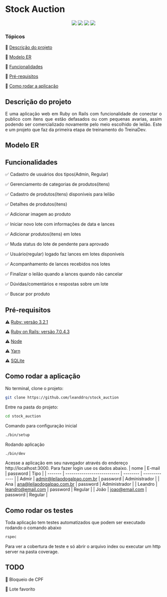 # Stock Auction

<p align="center">
  <img src="http://img.shields.io/static/v1?label=Ruby&message=3.2.1&color=red&style=for-the-badge&logo=ruby"/>
  <img src="http://img.shields.io/static/v1?label=Ruby%20On%20Rails%20&message=7.0.4.3&color=red&style=for-the-badge&logo=ruby"/>
  <img src="http://img.shields.io/static/v1?label=TESTES&message=%3E100&color=GREEN&style=for-the-badge"/>
	<img src="http://img.shields.io/static/v1?label=STATUS&message=EM%20DESENVOLVIMENTO&color=RED&style=for-the-badge"/>
</p>

### Tópicos

:diamond_shape_with_a_dot_inside: [Descrição do projeto](#descrição-do-projeto)

:diamond_shape_with_a_dot_inside: [Modelo ER](#modelo-er)

:diamond_shape_with_a_dot_inside: [Funcionalidades](#funcionalidades)

:diamond_shape_with_a_dot_inside: [Pré-requisitos](#pré-requisitos)

:diamond_shape_with_a_dot_inside: [Como rodar a aplicação](#como-rodar-a-aplicação)

## Descrição do projeto

<p align="justify">
  E uma aplicação web em Ruby on Rails com funcionalidade de conectar o publico com itens que estão defasados ou com pequenas avarias, assim podendo ser comercializado novamente pelo meio escolhido de leilão. Este e um projeto que faz da primeira etapa de treinamento do TreinaDev.
</p>

## Modelo ER
## Funcionalidades

:white_check_mark: Cadastro de usuários dos tipos(Admin, Regular)

:white_check_mark: Gerenciamento de categorias de produtos(itens)

:white_check_mark: Cadastro de produtos(itens) disponíveis para leilão

:white_check_mark: Detalhes de produtos(itens)

:white_check_mark: Adicionar imagem ao produto

:white_check_mark: Iniciar novo lote com informações de data e lances

:white_check_mark: Adicionar produtos(itens) em lotes

:white_check_mark: Muda status do lote de pendente para aprovado

:white_check_mark: Usuário(regular) logado faz lances em lotes disponíveis

:white_check_mark: Acompanhamento de lances recebidos nos lotes

:white_check_mark: Finalizar o leilão quando a lances quando não cancelar

:white_check_mark: Dúvidas/comentários e respostas sobre um lote

:white_check_mark: Buscar por produto

## Pré-requisitos

:warning: [Ruby: versão 3.2.1](https://www.ruby-lang.org/en/downloads/)

:warning: [Ruby on Rails: versão 7.0.4.3](https://rubygems.org/gems/rails/versions/7.0.4.3)

:warning: [Node](https://nodejs.org/en/download/)

:warning: [Yarn](https://yarnpkg.com/getting-started/install)

:warning: [SQLite](https://www.sqlite.org/download.html)

## Como rodar a aplicação

No terminal, clone o projeto:

```sh
git clone https://github.com/leanddro/stock_auction
```

Entre na pasta do projeto:

```sh
cd stock_auction
```

Comando para configuração inicial

```sh
./bin/setup
```
Rodando aplicação

```sh
./bin/dev
```
Acesse a aplicação em seu navegador através do endereço http://localhost:3000.
Para fazer login use os dados abaixo.
| nome    | E-mail                      | password | Tipo          |
| ------- | --------------------------- | -------- | ------------- |
| Admir   | admir@leilaodogalpao.com.br | password | Administrador |
| Ana     | ana@leilaodogalpao.com.br   | password | Administrador |
| Leandro | leandro@email.com           | password | Regular       |
| João    | joao@email.com              | password | Regular       |

## Como rodar os testes

Toda aplicação tem testes automatizados que podem ser executado rodando o comando abaixo

```sh
rspec
```
Para ver a cobertura de teste e só abrir o arquivo index ou executar um http server na pasta coverage.

## TODO

:white_square_button: Bloqueio de CPF

:white_square_button: Lote favorito

